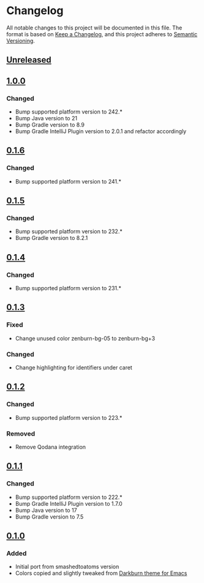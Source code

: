 # Changelog
All notable changes to this project will be documented in this file.
The format is based on [Keep a
Changelog](https://keepachangelog.com/en/1.0.0/), and this project
adheres to [Semantic Versioning](https://semver.org/spec/v2.0.0.html).

## [Unreleased]

## [1.0.0]

### Changed
- Bump supported platform version to 242.*
- Bump Java version to 21
- Bump Gradle version to 8.9
- Bump Gradle IntelliJ Plugin version to 2.0.1 and refactor accordingly

## [0.1.6]

### Changed
- Bump supported platform version to 241.*

## [0.1.5]

### Changed
- Bump supported platform version to 232.*
- Bump Gradle version to 8.2.1

## [0.1.4]

### Changed
- Bump supported platform version to 231.*

## [0.1.3]

### Fixed
- Change unused color zenburn-bg-05 to zenburn-bg+3

### Changed
- Change highlighting for identifiers under caret

## [0.1.2]

### Changed
- Bump supported platform version to 223.*

### Removed
- Remove Qodana integration

## [0.1.1]

### Changed
- Bump supported platform version to 222.*
- Bump Gradle IntelliJ Plugin version to 1.7.0
- Bump Java version to 17
- Bump Gradle version to 7.5

## [0.1.0]

### Added
- Initial port from smashedtoatoms version
- Colors copied and slightly tweaked from [Darkburn theme for Emacs](https://github.com/gorauskas/darkburn-theme)

[Unreleased]: null/compare/v1.0.0...HEAD
[1.0.0]: null/compare/v0.1.6...v1.0.0
[0.1.6]: null/compare/v0.1.5...v0.1.6
[0.1.5]: null/compare/v0.1.4...v0.1.5
[0.1.4]: null/compare/v0.1.3...v0.1.4
[0.1.3]: null/compare/v0.1.2...v0.1.3
[0.1.2]: null/compare/v0.1.1...v0.1.2
[0.1.1]: null/compare/v0.1.0...v0.1.1
[0.1.0]: null/commits/v0.1.0
[1.0]: null/compare/v1.0.0...v1.0
